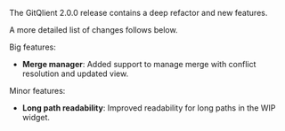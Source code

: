 The GitQlient 2.0.0 release contains a deep refactor and new features.

A more detailed list of changes follows below.

Big features:
- **Merge manager**: Added support to manage merge with conflict resolution and updated view.

Minor features:
- **Long path readability**: Improved readability for long paths in the WIP widget.
